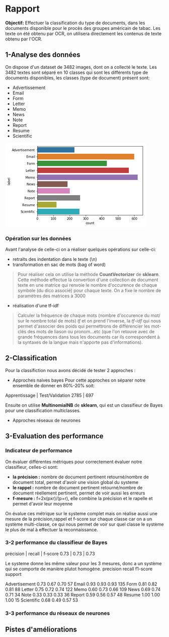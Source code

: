 # Rapport

**Objectif:**
Effectuer la classification du type de documents, dans les documents disponible pour le procès des groupes américain de tabac. Les texte on été obtenu par OCR, on utilisera directement les contenus de texte obtenu par l'OCR.

## 1-Analyse des données

On dispose d'un dataset de 3482 images, dont on a collecté le texte. Les 3482 textes sont séparé en 10 classes qui sont les différents type de documents disponibles, les classes (type de document) présent sont:
* Advertissement
* Email
* Form
* Letter
* Memo
* News
* Note
* Report
* Resume
* Scientific

![Image proportion de chaque classe](https://github.com/Rouen-NLP/final-lab-EstelleAlemy/blob/master/images/plot.png)

### Opération sur les données 

Avant l'analyse de celle-ci on a réaliser quelques opérations sur celle-ci:

* retraits des indentation dans le texte (\n)
* transformation en sac de mots (bag of word)
>Pour réaliser cela on utilise la méthode **CountVectorizer** de **sklearn**. Cette méthode effectue la convertion d'une collection de document texte en une matrice qui renvoie le nombre d'occurence de chaque symbole (du dico associé) pour chaque texte. On a fixe le nombre de paramètres des matrices à 3000
* réalisation d'une tf-idf
>Calculer la fréquence de chaque mots (nombre d'occurence du mot/ sur le nombre total de mots) *tf* et on prend l'inverse, la *tf-idf* qui nous permet d'associer des poids qui permettrons de différencier les mot-clés des mots de liason ou pronom...etc (que l'on retouve avec de grande fréquences dans tous les documents car ils correspondent à la syntaxes de la langue mais n'apporte pas d'informations).

## 2-Classification

Pour la classifiction nous avons décidé de tester 2 approches :
* Approches naives bayes
Pour cette approches on séparer notre ensemble de donner en 80%-20% soit:

Apprentissage | Test/Validation
2785 | 697

Ensuite on utilise **MultinomialNB** de **sklearn**, qui est un classifieur de Bayes pour une classification multiclasses.


* Approches réseaux de neurones


## 3-Evaluation des performance
### Indicateur de performance

On évaluer différentes métriques pour correctement évaluer notre classifieur, celles-ci sont:
* **la précision :** nombre de document pertinent retourné/nombre de document total, permet d'avoir une vision global du systeme
* **le rappel :** nombre de document pertinent retourné/nombre de document réellement pertinent, permet de voir aussi les erreurs 
* **f-mesure :**  f=2x(pxr)/(p+r), elle combine la précision et le rapelle et permet d'avoir leur moyenne

On évalue ces métrique sur le systeme complet mais on réalise aussi une mesure de la précision,rappel et f-score sur chaque classe car on a un système multi-classe, ce qui nous permet de voir sur quel classe le système le plus de mal à effectuer la reconnaissance.
### 3-2 performance du classifieur de Bayes

précision | recall | f-score
0.73 | 0.73 | 0.73

Le systeme donne les même valeur pour les 3 mesures, donc a un système qui se comporte de manière plutot homogène.
               precision    recall  f1-score   support

Advertisement       0.73      0.67      0.70        57
        Email       0.93      0.93      0.93       135
         Form       0.81      0.82      0.81        88
       Letter       0.75      0.72      0.74       122
         Memo       0.60      0.73      0.66       109
         News       0.69      0.74      0.71        34
         Note       0.33      0.33      0.33        36
       Report       0.59      0.56      0.57        48
       Resume       1.00      1.00      1.00        15
   Scientific       0.68      0.49      0.57        53

### 3-3 performance du réseaux de neurones




## Pistes d'améliorations






